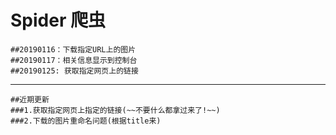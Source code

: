 # Spider 爬虫
    ##20190116：下载指定URL上的图片
    ##20190117：相关信息显示到控制台
	##20190125: 获取指定网页上的链接
	
***
	##近期更新
	###1.获取指定网页上指定的链接(~~不要什么都拿过来了!~~)
	###2.下载的图片重命名问题(根据title来)
		
	

